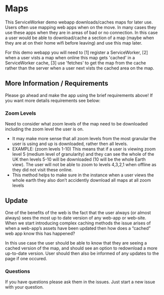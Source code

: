 # Maps

This ServiceWorker demo webapp downloads/caches maps for later use. Users often use mapping web apps when on the move. In many cases they use these apps when they are in areas of bad or no connection. In this case a user would be able to download/cache a section of a map (maybe when they are at on their home wifi before leaving) and use this map later.

For this demo webapp you will need to [1] register a ServiceWorker, [2] when a user vists a map when online this map gets 'cached' in a ServiceWorker cache, [3] use 'fetches' to get the map from the cache rather than the server when a user next vists the cached area on the map. 

## More Information / Requirements
Please go ahead and make the app using the brief requirements above! If you want more details requirements see below:

### Zoom Levels
Need to consider what zoom levels of the map need to be downloaded including the zoom level the user is on.
* It may make more sense that all zoom levels from the most granular the user is using and up is downloaded, rather then all levels.
* EXAMPLE: (zoom levels 1-10) This means that if a user is viewing zoom level 5 (medium level of granularity) and they can see the whole of the UK then levels 5-10 will be downloaded (10 will be the whole Earth view). The user will not be able to zoom to levels 4,3,2,1 when offline as they did not visit these online.
* This method helps to make sure in the instance when a user views the whole earth they also don’t accidently download all maps at all zoom levels

## Update
One of the benefits of the web is the fact that the user always (or almost always) sees the most up to date version of any web-app or web-site. When we start introducing complex caching methods the issue arises of when a web-app’s assets have been updated then how does a “cached” web app know this has happened?

In this use case the user should be able to know that they are seeing a cached version of the map, and should see an option to redownload a more up-to-date version. User should then also be informed of any updates to the page if one occured. 

### Questions 
If you have questions please ask them in the issues. Just start a new issue with your question.
